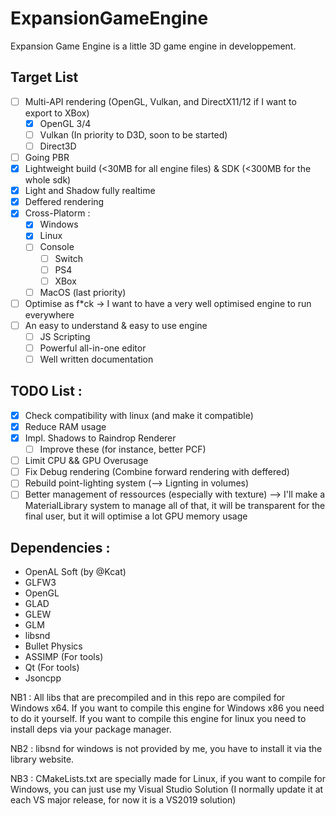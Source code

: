 # ExpansionGameEngine

Expansion Game Engine is a little 3D game engine in developpement.

## Target List
 - [ ] Multi-API rendering (OpenGL, Vulkan, and DirectX11/12 if I want to export to XBox)
   - [x] OpenGL 3/4
   - [ ] Vulkan (In priority to D3D, soon to be started)
   - [ ] Direct3D
 - [ ] Going PBR
 - [x] Lightweight build (<30MB for all engine files) & SDK (<300MB for the whole sdk)
 - [x] Light and Shadow fully realtime
 - [x] Deffered rendering
 - [x] Cross-Platorm :
   - [x] Windows
   - [x] Linux
   - [ ] Console
     - [ ] Switch
     - [ ] PS4
     - [ ] XBox
   - [ ] MacOS (last priority)
 - [ ] Optimise as f\*ck -> I want to have a very well optimised engine to run everywhere
 - [ ] An easy to understand & easy to use engine
     - [ ] JS Scripting
     - [ ] Powerful all-in-one editor
     - [ ] Well written documentation

## TODO List :

 - [x] Check compatibility with linux (and make it compatible)
 - [x] Reduce RAM usage
 - [x] Impl. Shadows to Raindrop Renderer
   - [ ] Improve these (for instance, better PCF)
 - [ ] Limit CPU && GPU Overusage
 - [ ] Fix Debug rendering (Combine forward rendering with deffered)
 - [ ] Rebuild point-lighting system (--> Lignting in volumes)
 - [ ] Better management of ressources (especially with texture) --> I'll make a MaterialLibrary system to manage all of that, it will be transparent for the final user, but it will optimise a lot GPU memory usage
 
## Dependencies :
  - OpenAL Soft (by @Kcat)
  - GLFW3
  - OpenGL
  - GLAD
  - GLEW
  - GLM
  - libsnd
  - Bullet Physics
  - ASSIMP (For tools)
  - Qt (For tools)
  - Jsoncpp
 
 NB1 : All libs that are precompiled and in this repo are compiled for Windows x64. If you want to compile this engine for Windows x86 you need to do it yourself. If you want to compile this engine for linux you need to install deps via your package manager.
 
 NB2 : libsnd for windows is not provided by me, you have to install it via the library website.
 
 NB3 : CMakeLists.txt are specially made for Linux, if you want to compile for Windows, you can just use my Visual Studio Solution (I normally update it at each VS major release, for now it is a VS2019 solution)
